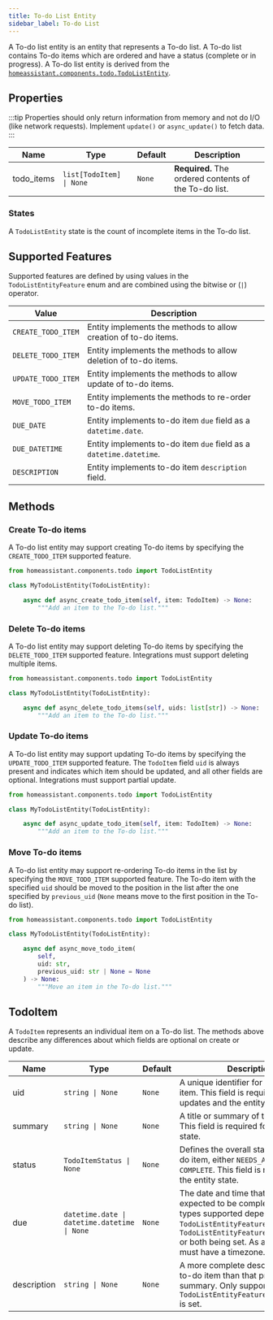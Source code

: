 ```yaml
---
title: To-do List Entity
sidebar_label: To-do List
---
```


A To-do list entity is an entity that represents a To-do list. A To-do list contains
To-do items which are ordered and have a status (complete or in progress). A To-do list entity is derived from the [`homeassistant.components.todo.TodoListEntity`](https://github.com/home-assistant/core/blob/dev/homeassistant/components/todo/__init__.py).

## Properties

:::tip
Properties should only return information from memory and not do I/O (like network requests). Implement `update()` or `async_update()` to fetch data.
:::

| Name  | Type          | Default               | Description                                             |
| ----- | ------------- | --------------------- | ------------------------------------------------------- |
| todo_items | <code>list[TodoItem] &#124; None</code> | `None` | **Required.** The ordered contents of the To-do list. |

### States

A `TodoListEntity` state is the count of incomplete items in the To-do list.

## Supported Features

Supported features are defined by using values in the `TodoListEntityFeature` enum
and are combined using the bitwise or (`|`) operator.

| Value               | Description                                                        |
| ------------------- | ------------------------------------------------------------------ |
| `CREATE_TODO_ITEM`      | Entity implements the methods to allow creation of to-do items.  |
| `DELETE_TODO_ITEM`      | Entity implements the methods to allow deletion of to-do items.  |
| `UPDATE_TODO_ITEM`      | Entity implements the methods to allow update of to-do items.  |
| `MOVE_TODO_ITEM`        | Entity implements the methods to re-order to-do items.  |
| `DUE_DATE`              | Entity implements to-do item `due` field as a `datetime.date`. |
| `DUE_DATETIME`          | Entity implements to-do item `due` field as a `datetime.datetime`. |
| `DESCRIPTION`           | Entity implements to-do item `description` field.  |

## Methods


### Create To-do items

A To-do list entity may support creating To-do items by specifying the `CREATE_TODO_ITEM`
supported feature.

```python
from homeassistant.components.todo import TodoListEntity

class MyTodoListEntity(TodoListEntity):

    async def async_create_todo_item(self, item: TodoItem) -> None:
        """Add an item to the To-do list."""
```

### Delete To-do items

A To-do list entity may support deleting To-do items by specifying the `DELETE_TODO_ITEM`
supported feature. Integrations must support deleting multiple items.

```python
from homeassistant.components.todo import TodoListEntity

class MyTodoListEntity(TodoListEntity):

    async def async_delete_todo_items(self, uids: list[str]) -> None:
        """Add an item to the To-do list."""
```

### Update To-do items

A To-do list entity may support updating To-do items by specifying the `UPDATE_TODO_ITEM`
supported feature. The `TodoItem` field `uid` is always present and indicates
which item should be updated, and all other fields are optional. Integrations
must support partial update.

```python
from homeassistant.components.todo import TodoListEntity

class MyTodoListEntity(TodoListEntity):

    async def async_update_todo_item(self, item: TodoItem) -> None:
        """Add an item to the To-do list."""
```

### Move To-do items

A To-do list entity may support re-ordering To-do items in the list by specifying
the `MOVE_TODO_ITEM` supported feature. The To-do item with the specified `uid`
should be moved to the position in the list after the one specified by `previous_uid` (`None` means move to the first
position in the To-do list).

```python
from homeassistant.components.todo import TodoListEntity

class MyTodoListEntity(TodoListEntity):

    async def async_move_todo_item(
        self,
        uid: str,
        previous_uid: str | None = None
    ) -> None:
        """Move an item in the To-do list."""
```

## TodoItem

A `TodoItem` represents an individual item on a To-do list. The methods
above describe any differences about which fields are optional on create or
update.

| Name        | Type             | Default      | Description                                                                                                                                     |
| ----------- | ---------------- | ------------ | ----------------------------------------------------------------------------------------------------------------------------------------------- |
| uid | <code>string &#124; None</code> | `None` | A unique identifier for the to-do item. This field is required for updates and the entity state.
| summary | <code>string &#124; None</code>  | `None` | A title or summary of the to-do item. This field is required for the entity state.
| status | <code>TodoItemStatus &#124; None</code> | `None` | Defines the overall status for the to-do item, either `NEEDS_ACTION` or `COMPLETE`. This field is required for the entity state.
| due | <code>datetime.date &#124; datetime.datetime &#124; None</code> | `None` | The date and time that a to-do is expected to be completed. The types supported depend on `TodoListEntityFeature.DUE_DATE` or `TodoListEntityFeature.DUE_DATETIME` or both being set. As a datetime, must have a timezone.
| description | <code>string &#124; None</code>  | `None` | A more complete description of the to-do item than that provided by the summary. Only supported when `TodoListEntityFeature.DESCRIPTION` is set.
